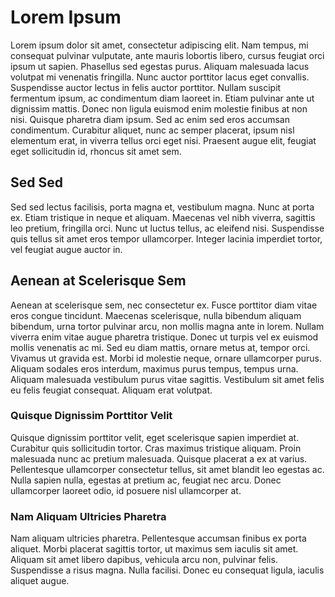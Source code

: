 # Lorem Ipsum

Lorem ipsum dolor sit amet, consectetur adipiscing elit. Nam tempus,
mi consequat pulvinar vulputate, ante mauris lobortis libero, cursus
feugiat orci ipsum ut sapien. Phasellus sed egestas purus. Aliquam
malesuada lacus volutpat mi venenatis fringilla. Nunc auctor
porttitor lacus eget convallis. Suspendisse auctor lectus in felis
auctor porttitor. Nullam suscipit fermentum ipsum, ac condimentum diam
laoreet in. Etiam pulvinar ante ut dignissim mattis. Donec non ligula
euismod enim molestie finibus at non nisi. Quisque pharetra diam ipsum.
Sed ac enim sed eros accumsan condimentum. Curabitur aliquet, nunc ac
semper placerat, ipsum nisl elementum erat, in viverra tellus orci
eget nisi. Praesent augue elit, feugiat eget sollicitudin id, rhoncus
sit amet sem.

## Sed Sed

Sed sed lectus facilisis, porta magna et, vestibulum magna. Nunc at
porta ex. Etiam tristique in neque et aliquam. Maecenas vel nibh viverra,
sagittis leo pretium, fringilla orci. Nunc ut luctus tellus, ac eleifend
nisi. Suspendisse quis tellus sit amet eros tempor ullamcorper. Integer
lacinia imperdiet tortor, vel feugiat augue auctor in.

## Aenean at Scelerisque Sem

Aenean at scelerisque sem, nec consectetur ex. Fusce porttitor diam vitae
eros congue tincidunt. Maecenas scelerisque, nulla bibendum aliquam
bibendum, urna tortor pulvinar arcu, non mollis magna ante in lorem.
Nullam viverra enim vitae augue pharetra tristique. Donec ut turpis vel
ex euismod mollis venenatis ac mi. Sed eu diam mattis, ornare metus at,
tempor orci. Vivamus ut gravida est. Morbi id molestie neque, ornare
ullamcorper purus. Aliquam sodales eros interdum, maximus purus tempus,
tempus urna. Aliquam malesuada vestibulum purus vitae sagittis. Vestibulum 
sit amet felis eu felis feugiat consequat. Aliquam erat volutpat.

### Quisque Dignissim Porttitor Velit

Quisque dignissim porttitor velit, eget scelerisque sapien imperdiet at.
Curabitur quis sollicitudin tortor. Cras maximus tristique aliquam. Proin
malesuada nunc ac pretium malesuada. Quisque placerat a ex at varius.
Pellentesque ullamcorper consectetur tellus, sit amet blandit leo egestas
ac. Nulla sapien nulla, egestas at pretium ac, feugiat nec arcu. Donec
ullamcorper laoreet odio, id posuere nisl ullamcorper at.

### Nam Aliquam Ultricies Pharetra

Nam aliquam ultricies pharetra. Pellentesque accumsan finibus ex porta
aliquet. Morbi placerat sagittis tortor, ut maximus sem iaculis sit amet.
Aliquam sit amet libero dapibus, vehicula arcu non, pulvinar felis.
Suspendisse a risus magna. Nulla facilisi. Donec eu consequat ligula, iaculis
aliquet augue.
